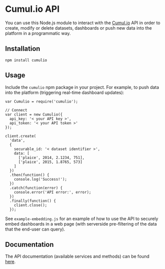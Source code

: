 # Cumul.io API

You can use this Node.js module to interact with the [Cumul.io](https://cumul.io) API in order to create, modify or delete datasets, dashboards or push new data into the platform in a programmatic way.

## Installation

`npm install cumulio`

## Usage

Include the `cumulio` npm package in your project. For example, to push data into the platform (triggering real-time dashboard updates):

```
var Cumulio = require('cumulio');

// Connect
var client = new Cumulio({
  api_key: '< your API key >',
  api_token: '< your API token >'
});

client.create(
  'data',
  {
    securable_id: '< dataset identifier >',
    data: [
      ['plaice', 2014, 2.1234, 751],
      ['plaice', 2015, 1.8765, 573]
    ]
  })
  .then(function() {
    console.log('Success!');
  })
  .catch(function(error) {
    console.error('API error:', error);
  })
  .finally(function() {
    client.close();
  });
```

See `example-embedding.js` for an example of how to use the API to securely embed dashboards in a web page (with serverside pre-filtering of the data that the end-user can query).

## Documentation

The API documentation (available services and methods) can be found [here](http://developer.cumul.io).

